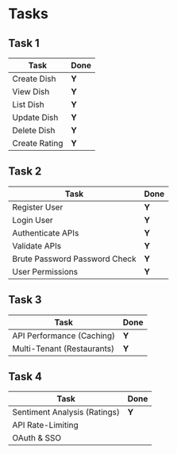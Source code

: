 # Tasks

## Task 1

| Task | Done  |
| --- | --- |
| Create Dish | **Y** |
| View Dish | **Y** |
| List Dish | **Y** |
| Update Dish | **Y** |
| Delete Dish | **Y** |
| Create Rating | **Y** |

## Task 2

| Task | Done |
| --- | --- |
| Register User | **Y** |
| Login User | **Y** |
| Authenticate APIs | **Y** |
| Validate APIs | **Y** |
| Brute Password Password Check | **Y**|
| User Permissions | **Y** |

## Task 3

| Task | Done  |
| --- | --- |
| API Performance (Caching) | **Y**|
| Multi-Tenant (Restaurants) | **Y**|

## Task 4

| Task  | Done  |
| --- | --- |
| Sentiment Analysis (Ratings) | **Y** |
| API Rate-Limiting | |
| OAuth & SSO | | 
